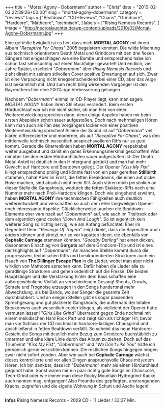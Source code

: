 +++
title = "Mortal Agony - Dobermann"
author = "Chris"
date = "2010-02-03 22:39:26+00:00"
slug = "mortal-agony-dobermann"
category = "reviews"
tags = ["Beatdown", "CD-Reviews", "Chaos", "Grindcore", "Hardcore", "Mathcore", "technisch", ]
labels = ["Rising Nemesis Records", ]
image = "http://necroslaughter.de/wp-content/uploads/2010/02/Mortal-Agony-Dobermann.jpg"
+++

Eine gefühlte Ewigkeit ist es her, dass mich **MORTAL AGONY** mit ihrem Album "_Receptive For Chaos_" 2005 begeistern konnten. Die wilde Mischung aus technisch orientiertem Death Metal und Grindcore mit den drei fiesen Sängern hat eingeschlagen wie eine Bombe und entsprechend habe ich schon fast sehnsüchtig auf einen Nachfolger gewartet!
Und endlich, vier Jahre Später, erscheint "_Dobermann_" über _Rising Nemesis Records_ und zieht direkt mit seinem stilvollen Cover positive Erwartungen auf sich. Zwar ist eine Verpackung nicht kriegsentscheidend bei einer CD, aber das Auge isst bekanntlich mit. Und zum recht billig wirkenden Vorgänger ist den Bayreuthern hier eine 200%-ige Verbesserung gelungen.

Nachdem "_Dobermann_" einmal im CD-Player liegt, kann man sagen: _MORTAL AGONY_ haben ihren Stil etwas verändert. Beim ersten Hördurchlauf war ich mir nicht sicher, ob man hier von einer Weiterentwicklung sprechen dann, denn einige Aspekte haben mir beim ersten Abspielen schon sauer aufgestoßen. Doch nach mehrmaligen Hören kann man auch als Fan des Vorgängers locker von einer positiven Weiterentwicklung sprechen!
Alleine der Sound ist auf "_Dobermann_" viel klarer, differenzierter und moderner, als auf "_Receptive For Chaos_", was den mittlerweile technisch wesentlich anspruchsvolleren Riffs nur zu gute kommt. Gerade die Gitarrenlinien haben **MORTAL AGONY** respektabel weiter ausgebaut und damit ein gutes Erkennungsmerkmal geschaffen!
Was mir aber bei den ersten Hördurchläufen sauer aufgestoßen ist: Der Death Metal Anteil ist deutlich in den Hintergrund gerückt und man hat mehr Gewicht auf Hardcore und Beatdown gelegt. Der Opener "_Kiss My Fist_" klingt entsprechend prollig und könnte fast von ein paar gereiften **Stillbirth** stammen, haha! Aber im Ernst, die fetten Breakdowns, die einen auf dicke Hose machen, sind absolut nicht mein Stil. Auch stören mich persönlich an dieser Stelle die Gangshouts, wodurch die fetten Stakkato-Riffs noch eine Nummer mehr nach Proll-Hardcore klingen. Doch wie eingehend erwähnt, haben **MORTAL AGONY** ihre technischen Fähigkeiten auch deutlich weiterentwickelt und verschaffen so auch dem eher langweiligen Opener noch interessante Aspekte. Glücklicherweise tauchen die Beatdown-Elemente eher vereinzelt auf "_Dobermann_" auf, wie auch im Titeltrack oder dem eigentlich ganz coolen "_Down And Laugh_". So ist eigentlich kein weiterer Song so richtig nervig, wie am Anfang befürchtet. Eher im Gegenteil!
Denn "_Revenge Of Togera_" zeigt direkt, dass die Bayreuther auch anders können und strotzt nur so vor kaputten Ideen, die ebenfalls von **Cephalic Carnage** stammen könnten. "_Goodby Darling_" hat einen dicken, dissonanten Einschlag von **Gorguts** auf dem Grindcore-Trip und ist eines der Highlights auf "_Dobermann_"! An manchen Stellen kommt durch die progressiven, technischen Riffs und breakorientierten Strukturen auch ein Hauch von **The Dillinger Escape Plan** in die Lieder, wobei man aber nicht wirklich von Mathcore sprechen kann. Dafür haben die Lieder alle zu geradlinige Strukturen und gehen ordentlich auf die Fresse!
Die beiden Hauptsänger und die Verstärkung hinter dem Bass schaffen eine außergewöhnliche Vielfalt an verschiedenem Gesang! Shouts, Growls, Schreie und Frognoise erzeugen in den Songs hundertmal mehr Abwechslung, als bei Bands, wo der Sänger die gesamte Zeit durchblubbert. Und an einigen Stellen gibt es sogar passenden Sprechgesang und gut platzierte Gangshouts, die außerhalb der totalen Breakdowns auch wesentlich cooler klingen, als vielleicht der Opener hätte vermuten lassen!
"_Girls Like Grind_" überrascht gegen Ende nochmal mit einem melodischen Hard Rock Part und zeigt sich als richtiger Hit, bevor man vor Schluss der CD nochmal in hardcore-lastigen Chaosgrind und abschließend in fetten Beatdown verfällt. So scheint das neue Hardcore-Gesicht die Songs mit deutlich mehr Bezug zum Grindcore buchstäblich zu umarmen und eine klare Linie durch das Album zu ziehen. Doch auf das Triumvirat "_Kiss My Fist_", "_Dobermann_" und "_We Don't Like You_" hätte ich persönlich gerne verzichten können.
Die restlichen Songs hingegen mögen zwar nicht sofort zünden. Aber wie auch bei **Cephalic Carnage** wächst dieses kontrollierte und vor allen Dingen anspruchsvolle Chaos mit jedem Hören. Ich bin dankbar, dass ich "_Dobermann_" mehr als einen Hördurchlauf gegönnt habe. Sonst wären mir ein paar richtig gute Songs im Chaoscore, Tech-Grind oder wie immer man diese Rocky Mountain Hydrogrind-Kacke auch nennen mag, entgangen! Also Freunde des gepflegten, anstrengenden Krachs, zugreifen und die eigene Wohnung in Schutt und Asche legen!





---
**Infos**
Rising Nemesis Records - 2009
CD - 11 Lieder / 33:37 Min.
